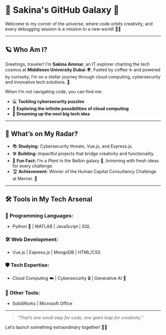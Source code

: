 # 🌌 Sakina's GitHub Galaxy 🚀

Welcome to my corner of the universe, where code orbits creativity, and every debugging session is a mission to a new world! 🌠✨

---

## 🪐 Who Am I?

Greetings, traveler! I’m **Sakina Ammar**, an IT explorer charting the tech cosmos at **Middlesex University Dubai** 🌍. Fueled by coffee ☕ and powered by curiosity, I’m on a stellar journey through cloud computing, cybersecurity and innovative tech solutions. 🚀

When I’m not navigating code, you can find me:  
- 💻 **Tackling cybersecurity puzzles**  
- 🌌 **Exploring the infinite possibilities of cloud computing**  
- 🌠 **Dreaming up the next big tech idea**  

---

## 🌟 What’s on My Radar?

- 📚 **Studying:** Cybersecurity threats, Vue.js, and Express.js.  
- 🛠️ **Building:** Impactful projects that bridge creativity and functionality.  
- 🌈 **Fun Fact:** I’m a *Plant* in the Belbin galaxy 🌱, brimming with fresh ideas for every challenge.  
- 🏆 **Achievement:** Winner of the Human Capital Consultancy Challenge at Mercer. 🌟  

---

## 🛠️ Tools in My Tech Arsenal

### 🌌 Programming Languages:
- Python 🐍 | MATLAB | JavaScript | SQL  

### 🛠️ Web Development:
- Vue.js | Express.js | MongoDB | HTML/CSS  

### 🛡️ Tech Expertise:
- Cloud Computing ☁️ | Cybersecurity 🔒 | Generative AI 🤖  

### 🌠 Other Tools:
- SolidWorks | Microsoft Office  

---

> *“That’s one small step for code, one giant leap for creativity.”*  

Let’s launch something extraordinary together! 🚀✨
